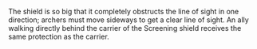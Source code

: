 The shield is so big that it completely obstructs the line of sight in one direction; archers must move sideways to get a clear line of sight. An ally walking directly behind the carrier of the Screening shield receives the same protection as the carrier.